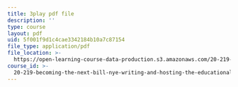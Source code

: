 ```yaml
---
title: 3play pdf file
description: ''
type: course
layout: pdf
uid: 5f001f9d1c4cae3342184b10a7c87154
file_type: application/pdf
file_location: >-
  https://open-learning-course-data-production.s3.amazonaws.com/20-219-becoming-the-next-bill-nye-writing-and-hosting-the-educational-show-january-iap-2015/5f001f9d1c4cae3342184b10a7c87154_NGhXP83J24Q.pdf
course_id: >-
  20-219-becoming-the-next-bill-nye-writing-and-hosting-the-educational-show-january-iap-2015
---
```

